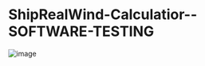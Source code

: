 # ShipRealWind-Calculatior--SOFTWARE-TESTING

![image](https://github.com/elenarobe/ShipRealWind-Calculatior--SOFTWARE-TESTING/assets/121317737/b2a16428-63ac-4c09-b7d1-640d4d62432f)






